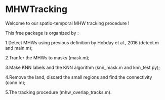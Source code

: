 # MHWTracking
Welcome to our spatio-temporal MHW tracking procedure !


This free package is organized by :

1.Detect MHWs using previous definition by Hobday et al., 2016 (detect.m and main.m);

2.Tranfer the MHWs to masks (mask.m);

3.Make KNN labels and the KNN algorithm (knn_mask.m and knn_test.py);

4.Remove the land, discard the small regions and find the connectivity (conn.m);

5.The tracking procedure (mhw_overlap_tracks.m).
